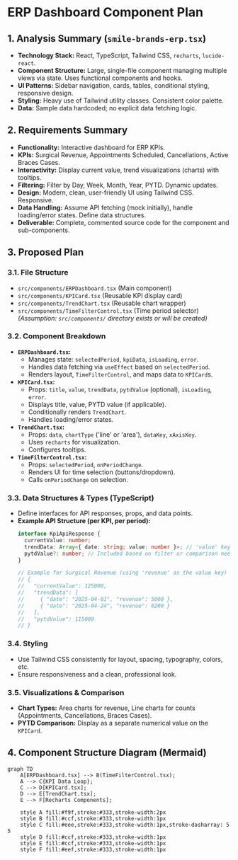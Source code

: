 # ERP Dashboard Component Plan

## 1. Analysis Summary (`smile-brands-erp.tsx`)

*   **Technology Stack:** React, TypeScript, Tailwind CSS, `recharts`, `lucide-react`.
*   **Component Structure:** Large, single-file component managing multiple views via state. Uses functional components and hooks.
*   **UI Patterns:** Sidebar navigation, cards, tables, conditional styling, responsive design.
*   **Styling:** Heavy use of Tailwind utility classes. Consistent color palette.
*   **Data:** Sample data hardcoded; no explicit data fetching logic.

## 2. Requirements Summary

*   **Functionality:** Interactive dashboard for ERP KPIs.
*   **KPIs:** Surgical Revenue, Appointments Scheduled, Cancellations, Active Braces Cases.
*   **Interactivity:** Display current value, trend visualizations (charts) with tooltips.
*   **Filtering:** Filter by Day, Week, Month, Year, PYTD. Dynamic updates.
*   **Design:** Modern, clean, user-friendly UI using Tailwind CSS. Responsive.
*   **Data Handling:** Assume API fetching (mock initially), handle loading/error states. Define data structures.
*   **Deliverable:** Complete, commented source code for the component and sub-components.

## 3. Proposed Plan

### 3.1. File Structure

*   `src/components/ERPDashboard.tsx` (Main component)
*   `src/components/KPICard.tsx` (Reusable KPI display card)
*   `src/components/TrendChart.tsx` (Reusable chart wrapper)
*   `src/components/TimeFilterControl.tsx` (Time period selector)
    *(Assumption: `src/components/` directory exists or will be created)*

### 3.2. Component Breakdown

*   **`ERPDashboard.tsx`:**
    *   Manages state: `selectedPeriod`, `kpiData`, `isLoading`, `error`.
    *   Handles data fetching via `useEffect` based on `selectedPeriod`.
    *   Renders layout, `TimeFilterControl`, and maps data to `KPICard`s.
*   **`KPICard.tsx`:**
    *   Props: `title`, `value`, `trendData`, `pytdValue` (optional), `isLoading`, `error`.
    *   Displays title, value, PYTD value (if applicable).
    *   Conditionally renders `TrendChart`.
    *   Handles loading/error states.
*   **`TrendChart.tsx`:**
    *   Props: `data`, `chartType` ('line' or 'area'), `dataKey`, `xAxisKey`.
    *   Uses `recharts` for visualization.
    *   Configures tooltips.
*   **`TimeFilterControl.tsx`:**
    *   Props: `selectedPeriod`, `onPeriodChange`.
    *   Renders UI for time selection (buttons/dropdown).
    *   Calls `onPeriodChange` on selection.

### 3.3. Data Structures & Types (TypeScript)

*   Define interfaces for API responses, props, and data points.
*   **Example API Structure (per KPI, per period):**
    ```typescript
    interface KpiApiResponse {
      currentValue: number;
      trendData: Array<{ date: string; value: number }>; // 'value' key might differ per KPI
      pytdValue?: number; // Included based on filter or comparison need
    }

    // Example for Surgical Revenue (using 'revenue' as the value key)
    // {
    //   "currentValue": 125000,
    //   "trendData": [
    //     { "date": "2025-04-01", "revenue": 5000 },
    //     { "date": "2025-04-24", "revenue": 6200 }
    //   ],
    //   "pytdValue": 115000
    // }
    ```

### 3.4. Styling

*   Use Tailwind CSS consistently for layout, spacing, typography, colors, etc.
*   Ensure responsiveness and a clean, professional look.

### 3.5. Visualizations & Comparison

*   **Chart Types:** Area charts for revenue, Line charts for counts (Appointments, Cancellations, Braces Cases).
*   **PYTD Comparison:** Display as a separate numerical value on the `KPICard`.

## 4. Component Structure Diagram (Mermaid)

```mermaid
graph TD
    A[ERPDashboard.tsx] --> B(TimeFilterControl.tsx);
    A --> C{KPI Data Loop};
    C --> D[KPICard.tsx];
    D --> E[TrendChart.tsx];
    E --> F[Recharts Components];

    style A fill:#f9f,stroke:#333,stroke-width:2px
    style B fill:#ccf,stroke:#333,stroke-width:1px
    style C fill:#eee,stroke:#333,stroke-width:1px,stroke-dasharray: 5 5
    style D fill:#ccf,stroke:#333,stroke-width:1px
    style E fill:#ccf,stroke:#333,stroke-width:1px
    style F fill:#eef,stroke:#333,stroke-width:1px
